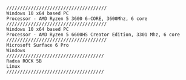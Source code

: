     /////////////////////////////////////
    Windows 10 x64 based PC
    Processor - AMD Ryzen 5 3600 6-CORE, 3600Mhz, 6 core
    /////////////////////////////////////
    Windows 10 x64 based PC
    Processor - AMD Ryzen 5 6600HS Creator Edition, 3301 Mhz, 6 core
    /////////////////////////////////////
    Microsoft Surface 6 Pro
    Windows
    ////////////////////////////////////
    Radxa ROCK 5B 
    Linux
    ////////////////////////////////////
    
